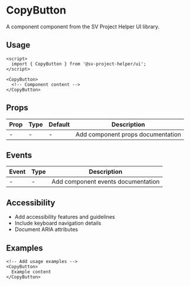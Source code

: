# CopyButton

A component component from the SV Project Helper UI library.

## Usage

```svelte
<script>
  import { CopyButton } from '@sv-project-helper/ui';
</script>

<CopyButton>
  <!-- Component content -->
</CopyButton>
```

## Props

| Prop | Type | Default | Description |
|------|------|---------|-------------|
| - | - | - | Add component props documentation |

## Events

| Event | Type | Description |
|-------|------|-------------|
| - | - | Add component events documentation |

## Accessibility

- Add accessibility features and guidelines
- Include keyboard navigation details
- Document ARIA attributes

## Examples

```svelte
<!-- Add usage examples -->
<CopyButton>
  Example content
</CopyButton>
```